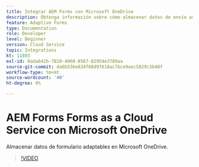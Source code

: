 ```yaml
---
title: Integrar AEM Forms con Microsoft OneDrive
description: Obtenga información sobre cómo almacenar datos de envío as a Cloud Service de Adobe Experience Manager Forms en Microsoft OneDrive.
feature: Adaptive Forms
type: Documentation
role: Developer
level: Beginner
version: Cloud Service
topic: Integrations
kt: 11893
exl-id: 8ada642b-7810-4060-8567-82954e3789aa
source-git-commit: da0b536e824f68d97618ac7bce9aec5829c3b48f
workflow-type: tm+mt
source-wordcount: '40'
ht-degree: 0%

---
```


# AEM Forms Forms as a Cloud Service con Microsoft OneDrive

Almacenar datos de formulario adaptables en Microsoft OneDrive.

>[!VIDEO](https://video.tv.adobe.com/v/3415792/?quality=12&learn=on)

